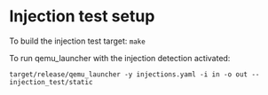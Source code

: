 # Injection test setup

To build the injection test target:
`make`

To run qemu_launcher with the injection detection activated:

```
target/release/qemu_launcher -y injections.yaml -i in -o out -- injection_test/static
```
